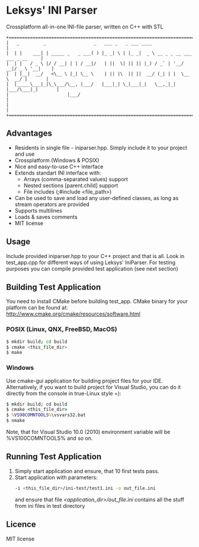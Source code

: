 # Leksys' INI Parser

Crossplatform all-in-one INI-file parser, written on C++ with STL
```
+====================================================================================+
|   _         _                  _   ___ _   _ ___ ____                              |
|  | |    ___| | _____ _   _ ___( ) |_ _| \ | |_ _|  _ \ __ _ _ __ ___  ___ _ __     |
|  | |   / _ \ |/ / __| | | / __|/   | ||  \| || || |_) / _` | '__/ __|/ _ \ '__|    |
|  | |__|  __/   <\__ \ |_| \__ \    | || |\  || ||  __/ (_| | |  \__ \  __/ |       |
|  |_____\___|_|\_\___/\__, |___/   |___|_| \_|___|_|   \__,_|_|  |___/\___|_|       |
|                      |___/                                                         |
|                                                                                    |
+====================================================================================+ 
```

## Advantages

  - Residents in single file - iniparser.hpp. Simply include it to your project and use
  - Crossplatform (Windows & POSIX)
  - Nice and easy-to-use C++ interface
  - Extends standart INI interface with: 
    - Arrays (comma-separated values) support
    - Nested sections [parent.child] support
    - File includes (;#include <file_path>)
 - Can be used to save and load any user-defined classes, as long as stream operators are provided
 - Supports multilines
 - Loads & saves comments
 - MIT license

## Usage

Include provided iniparser.hpp to your C++ project and that is all. Look in test_app.cpp for different ways of using Leksys' IniParser. For testing purposes you can compile provided test application (see next section)

## Building Test Application

You need to install CMake before building test_app. CMake binary for your platform can be found at: http://www.cmake.org/cmake/resources/software.html

### POSIX (Linux, QNX, FreeBSD, MacOS)

```sh
$ mkdir build; cd build
$ cmake <this_file_dir>
$ make
```

### Windows

Use cmake-gui application for building project files for your IDE.
Alternatively, if you want to build project for Visual Studio, you can do it directly from the console in true-Linux style =):

```cmd
$ mkdir build; cd build
$ cmake <this_file_dir>
$ %VS90COMNTOOLS%\vsvars32.bat
$ nmake
```
Note, that for Visual Studio 10.0 (2010) environment variable will be %VS100COMNTOOLS% and so on.

## Running Test Application

1. Simply start application and ensure, that 10 first tests pass.
2. Start application with parameters:
    ```sh
    -i <this_file_dir>/ini-test/test1.ini -o out_file.ini
    ```
    and ensure that file *<application_dir>/out_file.ini* contains all the stuff from ini files in test directory

## Licence
MIT license